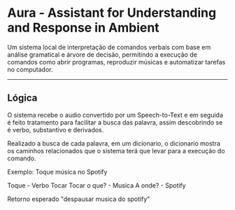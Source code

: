 
# Aura - Assistant for Understanding and Response in Ambient

Um sistema local de interpretação de comandos verbais com base em análise gramatical e árvore de decisão, permitindo a execução de comandos como abrir programas, reproduzir músicas e automatizar tarefas no computador.





---
## Lógica

O sistema recebe o audio convertido por um Speech-to-Text e em seguida é feito tratamento para facilitar a busca das palavra, assim descobrindo se é verbo, substantivo e derivados.

Realizado a busca de cada palavra, em um dicionario, o dicionario mostra os caminhos relacionados que o sistema terá que levar para a execução do comando.

Exemplo: Toque música no Spotify

Toque - Verbo Tocar
Tocar o que? - Musica
A onde? - Spotify

Retorno esperado "despausar musica do spotify"

